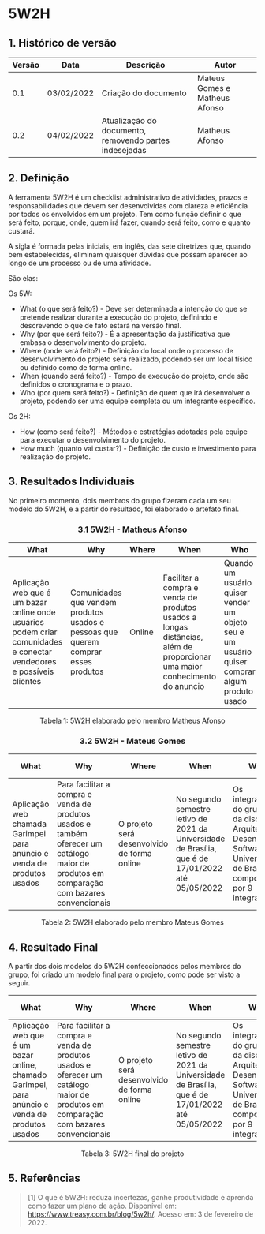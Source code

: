 # 5W2H

## 1. Histórico de versão

<center>

| Versão | Data       | Descrição                                           | Autor        |
| ------ | ---------- | --------------------------------------------------- | ------------ |
| 0.1    | 03/02/2022 | Criação do documento                                | Mateus Gomes e Matheus Afonso |
| 0.2    | 04/02/2022 | Atualização do documento, removendo partes indesejadas                                | Matheus Afonso |

</center>

## 2. Definição

A ferramenta 5W2H é um checklist administrativo de atividades, prazos e responsabilidades que devem ser desenvolvidas com clareza e eficiência por todos os envolvidos em um projeto. Tem como função definir o que será feito, porque, onde, quem irá fazer, quando será feito, como e quanto custará.

A sigla é formada pelas iniciais, em inglês, das sete diretrizes que, quando bem estabelecidas, eliminam quaisquer dúvidas que possam aparecer ao longo de um processo ou de uma atividade.

São elas:

Os 5W:

  - What (o que será feito?) - Deve ser determinada a intenção do que se pretende realizar durante a execução do projeto, definindo e descrevendo o que de fato estará na versão final.
  - Why (por que será feito?) - É a apresentação da justificativa que embasa o desenvolvimento do projeto.
  - Where (onde será feito?) - Definição do local onde o processo de desenvolvimento do projeto será realizado, podendo ser um local físico ou definido como de forma online.
  - When (quando será feito?) - Tempo de execução do projeto, onde são definidos o cronograma e o prazo.
  - Who (por quem será feito?) - Definição de quem que irá desenvolver o projeto, podendo ser uma equipe completa ou um integrante específico.

Os 2H:

  - How (como será feito?) - Métodos e estratégias adotadas pela equipe para executar o desenvolvimento do projeto.
  - How much (quanto vai custar?) - Definição de custo e investimento para realização do projeto.

## 3. Resultados Individuais

No primeiro momento, dois membros do grupo fizeram cada um seu modelo do 5W2H, e a partir do resultado, foi elaborado o artefato final.

<center>

### 3.1 5W2H - Matheus Afonso
| What | Why | Where | When | Who | How | How much |
| ---- | --- | ----- | ---- | --- | --- | -------- |
| Aplicação web que é um bazar online onde usuários podem criar comunidades e conectar vendedores e possíveis clientes | Comunidades que vendem produtos usados e pessoas que querem comprar esses produtos | Online | Facilitar a compra e venda de produtos usados a longas distâncias, além de proporcionar uma maior conhecimento do anuncio | Quando um usuário quiser vender um objeto seu e um usuário quiser comprar algum produto usado | Acessando a aplicação e anunciando/comprando o produto | O aplicativo é gratuito para anunciar produtos, porém cabe ao usuário pagar o valor do produto em que está interessado |

<figcaption>Tabela 1: 5W2H elaborado pelo membro Matheus Afonso</figcaption>

### 3.2 5W2H - Mateus Gomes
| What | Why | Where | When | Who | How | How much |
| ---- | --- | ----- | ---- | --- | --- | -------- |
| Aplicação web chamada Garimpei para anúncio e venda de produtos usados | Para facilitar a compra e venda de produtos usados e também oferecer um catálogo maior de produtos em comparação com bazares convencionais | O projeto será desenvolvido de forma online | No segundo semestre letivo de 2021 da Universidade de Brasília, que é de 17/01/2022 até 05/05/2022 | Os integrantes do grupo 5 da disciplina Arquitetura e Desenho de Software da Universidade de Brasília, composto por 9 integrantes | Utilizando métodos ágeis | O custo do projeto será o tempo destinado para a disciplina por parte dos membros do grupo |

<figcaption>Tabela 2: 5W2H elaborado pelo membro Mateus Gomes</figcaption>

</center>


## 4. Resultado Final

A partir dos dois modelos do 5W2H confeccionados pelos membros do grupo, foi criado um modelo final para o projeto, como pode ser visto a seguir.

<center>

| What | Why | Where | When | Who | How | How much |
| ---- | --- | ----- | ---- | --- | --- | -------- |
| Aplicação web que é um bazar online, chamado Garimpei, para anúncio e venda de produtos usados | Para facilitar a compra e venda de produtos usados e oferecer um catálogo maior de produtos em comparação com bazares convencionais | O projeto será desenvolvido de forma online | No segundo semestre letivo de 2021 da Universidade de Brasília, que é de 17/01/2022 até 05/05/2022 | Os integrantes do grupo 5 da disciplina Arquitetura e Desenho de Software da Universidade de Brasília, composto por 9 integrantes | Utilizando metodologias ágeis | O custo do projeto será o tempo destinado para a disciplina por parte dos membros do grupo |

<figcaption>Tabela 3: 5W2H final do projeto</figcaption>

</center>

## 5. Referências

> [1] O que é 5W2H: reduza incertezas, ganhe produtividade e aprenda como fazer um plano de ação. Disponível em: <https://www.treasy.com.br/blog/5w2h/>. Acesso em: 3 de fevereiro de 2022.